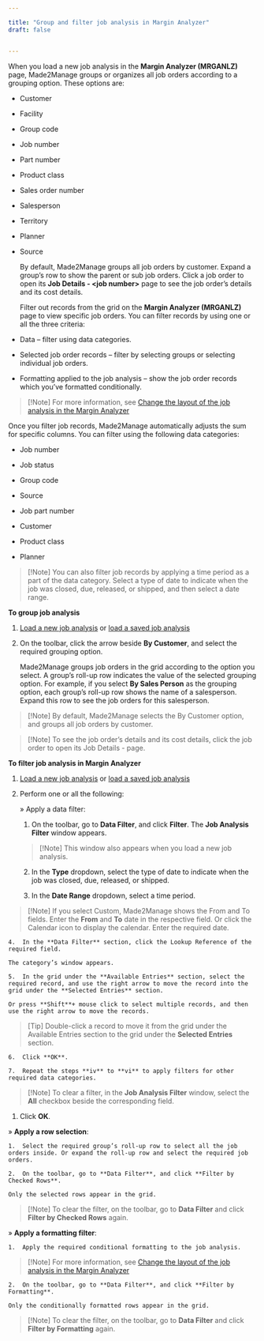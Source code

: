 ```yaml
---

title: "Group and filter job analysis in Margin Analyzer"
draft: false


---
```


When you load a new job analysis in the **Margin Analyzer (MRGANLZ)** page, Made2Manage groups or organizes all job orders according to a grouping option. These options are:

-   Customer

-   Facility

-   Group code

-   Job number

-   Part number

-   Product class

-   Sales order number

-   Salesperson

-   Territory

-   Planner

-   Source


    By default, Made2Manage groups all job orders by customer. Expand a group’s row to show the parent or sub job orders. Click a job order to open its **Job Details - \<job number\>** page to see the job order’s details and its cost details.

    Filter out records from the grid on the **Margin Analyzer (MRGANLZ)** page to view specific job orders. You can filter records by using one or all the three criteria:

-   Data – filter using data categories.

-   Selected job order records – filter by selecting groups or selecting individual job orders.

-   Formatting applied to the job analysis – show the job order records which you’ve formatted conditionally.

> [!Note] For more information, see [Change the layout of the job analysis in the Margin Analyzer](change-the-layout-of-the-job-analysis-in-margin-analyzer.md)

Once you filter job records, Made2Manage automatically adjusts the sum for specific columns. You can filter using the following data categories:

-   Job number

-   Job status

-   Group code

-   Source

-   Job part number

-   Customer

-   Product class

-   Planner


> [!Note] You can also filter job records by applying a time period as a part of the data category. Select a type of date to indicate when the job was closed, due, released, or shipped, and then select a date range.

**To group job analysis**

1.  [Load a new job analysis]() or [load a saved job analysis]()

2.  On the toolbar, click the arrow beside **By Customer**, and select the required grouping option.

    Made2Manage groups job orders in the grid according to the option you select. A group’s roll-up row indicates the value of the selected grouping option. For example, if you select **By Sales Person** as the grouping option, each group’s roll-up row shows the name of a salesperson. Expand this row to see the job orders for this salesperson.

> [!Note] By default, Made2Manage selects the By Customer option, and groups all job orders by customer.

> [!Note] To see the job order’s details and its cost details, click the job order to open its Job Details - <job number> page.

**To filter job analysis in Margin Analyzer**

1.  [Load a new job analysis]() or [load a saved job analysis]()

2.  Perform one or all the following:

    » Apply a data filter:

    1. On the toolbar, go to **Data Filter**, and click **Filter**. 
    The **Job Analysis Filter** window appears.

    > [!Note] This window also appears when you load a new job analysis.


    2.  In the **Type** dropdown, select the type of date to indicate when the job was closed, due, released, or shipped.

    3.  In the **Date Range** dropdown, select a time period.

> [!Note] If you select Custom, Made2Manage shows the From and To fields. Enter the **From** and **To** date in the respective field. Or click the Calendar icon to display the calendar. Enter the required date.

    4.  In the **Data Filter** section, click the Lookup Reference of the required field. 
    
    The category’s window appears.

    5.  In the grid under the **Available Entries** section, select the required record, and use the right arrow to move the record into the grid under the **Selected Entries** section.

    Or press **Shift**+ mouse click to select multiple records, and then use the right arrow to move the records.

> [Tip] Double-click a record to move it from the grid under the Available Entries section to the grid under the **Selected Entries** section.

    6.  Click **OK**.

    7.  Repeat the steps **iv** to **vi** to apply filters for other required data categories.

> [!Note] To clear a filter, in the **Job Analysis Filter** window, select the **All** checkbox beside the corresponding field.

1.  Click **OK**.

» **Apply a row selection**:

    1.  Select the required group’s roll-up row to select all the job orders inside. Or expand the roll-up row and select the required job orders.

    2.  On the toolbar, go to **Data Filter**, and click **Filter by Checked Rows**.

    Only the selected rows appear in the grid.

> [!Note] To clear the filter, on the toolbar, go to **Data Filter** and click **Filter by Checked Rows** again.

» **Apply a formatting filter**:

    1.  Apply the required conditional formatting to the job analysis.

> [!Note] For more information, see [Change the layout of the job analysis in the Margin Analyzer]()

    2.  On the toolbar, go to **Data Filter**, and click **Filter by Formatting**.

    Only the conditionally formatted rows appear in the grid.

> [!Note] To clear the filter, on the toolbar, go to **Data Filter** and click **Filter by Formatting**
again.
